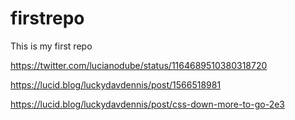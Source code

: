 # firstrepo


This is my first repo





https://twitter.com/lucianodube/status/1164689510380318720





https://lucid.blog/luckydavdennis/post/1566518981




https://lucid.blog/luckydavdennis/post/css-down-more-to-go-2e3
